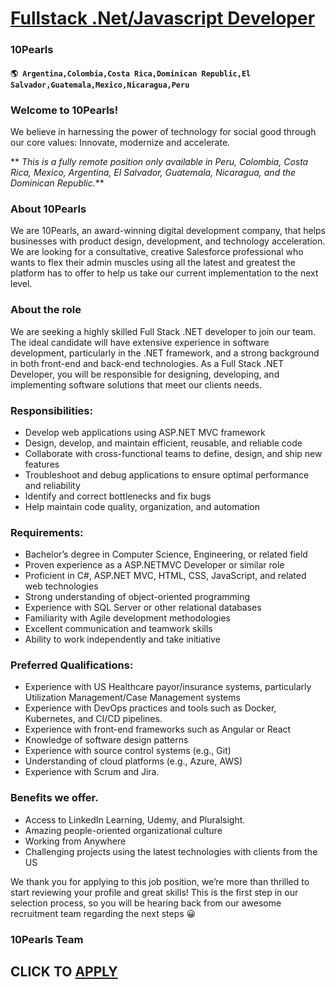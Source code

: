 # [Fullstack .Net/Javascript Developer](https://www.remotewlb.com/apply/fullstack-net-javascript-developer)  
### 10Pearls  
#### `🌎 Argentina,Colombia,Costa Rica,Dominican Republic,El Salvador,Guatemala,Mexico,Nicaragua,Peru`  

### Welcome to 10Pearls!

We believe in harnessing the power of technology for social good through our core values: Innovate, modernize and accelerate.

 ** _This is a fully remote position only available in Peru, Colombia, Costa Rica, Mexico, Argentina, El Salvador, Guatemala, Nicaragua, and the Dominican Republic._**

### About 10Pearls

We are 10Pearls, an award-winning digital development company, that helps businesses with product design, development, and technology acceleration. We are looking for a consultative, creative Salesforce professional who wants to flex their admin muscles using all the latest and greatest the platform has to offer to help us take our current implementation to the next level.

### About the role

We are seeking a highly skilled Full Stack .NET developer to join our team. The ideal candidate will have extensive experience in software development, particularly in the .NET framework, and a strong background in both front-end and back-end technologies. As a Full Stack .NET Developer, you will be responsible for designing, developing, and implementing software solutions that meet our clients needs.

### Responsibilities:

  * Develop web applications using ASP.NET MVC framework
  * Design, develop, and maintain efficient, reusable, and reliable code
  * Collaborate with cross-functional teams to define, design, and ship new features
  * Troubleshoot and debug applications to ensure optimal performance and reliability
  * Identify and correct bottlenecks and fix bugs
  * Help maintain code quality, organization, and automation

### Requirements:

  * Bachelor’s degree in Computer Science, Engineering, or related field
  * Proven experience as a ASP.NETMVC Developer or similar role
  * Proficient in C#, ASP.NET MVC, HTML, CSS, JavaScript, and related web technologies
  * Strong understanding of object-oriented programming
  * Experience with SQL Server or other relational databases
  * Familiarity with Agile development methodologies
  * Excellent communication and teamwork skills
  * Ability to work independently and take initiative

### Preferred Qualifications:

  * Experience with US Healthcare payor/insurance systems, particularly Utilization Management/Case Management systems
  * Experience with DevOps practices and tools such as Docker, Kubernetes, and CI/CD pipelines.
  * Experience with front-end frameworks such as Angular or React
  * Knowledge of software design patterns
  * Experience with source control systems (e.g., Git)
  * Understanding of cloud platforms (e.g., Azure, AWS)
  * Experience with Scrum and Jira.

### Benefits we **offer.**

  * Access to LinkedIn Learning, Udemy, and Pluralsight.
  * Amazing people-oriented organizational culture
  * Working from Anywhere
  * Challenging projects using the latest technologies with clients from the US

We thank you for applying to this job position, we’re more than thrilled to start reviewing your profile and great skills! This is the first step in our selection process, so you will be hearing back from our awesome recruitment team regarding the next steps 😀

###  10Pearls Team

  
## CLICK TO [APPLY](https://www.remotewlb.com/apply/fullstack-net-javascript-developer)

